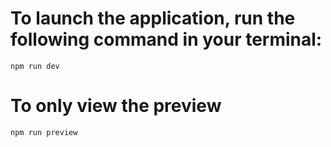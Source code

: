 # To launch the application, run the following command in your terminal:

`npm run dev`

# To only view the preview

`npm run preview`